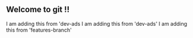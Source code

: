 ## Welcome to git !!
I am adding this from 'dev-ads
I am adding this from 'dev-ads'
I am adding this from 'features-branch'